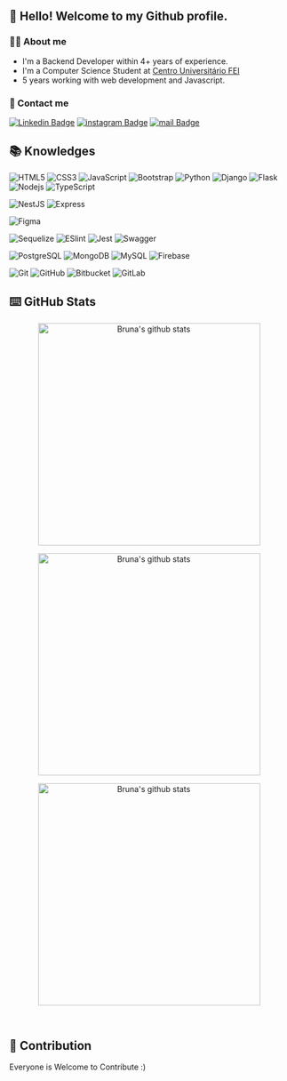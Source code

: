 ## 👋 Hello! Welcome to my Github profile.


### 👩‍💻 About me

- I'm a Backend Developer within 4+ years of experience. 
- I'm a Computer Science Student at [Centro Universitário FEI](https://portal.fei.edu.br/)
- 5 years working with web development and Javascript.

### 📲 Contact me

[![Linkedin Badge](https://img.shields.io/badge/LinkedIn-0077B5?style=for-the-badge&logo=linkedin&logoColor=white)](https://www.linkedin.com/in/b-paz/)
[![instagram Badge](https://img.shields.io/badge/Instagram-E4405F?style=for-the-badge&logo=instagram&logoColor=white)](https://www.instagram.com/paz_bruna/)
[![mail Badge](https://img.shields.io/badge/Microsoft_Outlook-0078D4?style=for-the-badge&logo=microsoft-outlook&logoColor=white)](mailto:brunappaz@outlook.com?subject=[GitHub]%2Hello)
## 📚 Knowledges

![HTML5](https://img.shields.io/badge/-HTML5-000?style=for-the-badge&logo=html5&logoColor=E34F26)
![CSS3](https://img.shields.io/badge/-CSS3-000?style=for-the-badge&logo=css3&logoColor=1572B6)
![JavaScript](https://img.shields.io/badge/-JavaScript-000?style=for-the-badge&logo=javascript&logoColor=F7DF1E)
![Bootstrap](https://img.shields.io/badge/-Bootstrap-000?style=for-the-badge&logo=bootstrap&logoColor=7952B3)
![Python](https://img.shields.io/badge/Python-000?style=for-the-badge&logo=Python&logoColor=3776AB)
![Django](https://img.shields.io/badge/Django-000?style=for-the-badge&logo=Django&logoColor=white)
![Flask](https://img.shields.io/badge/Flask-000000?style=for-the-badge&logo=flask&logoColor=white)
![Nodejs](https://img.shields.io/badge/-Nodejs-000?style=for-the-badge&logo=Node.js&logoColor=339933)
![TypeScript](https://img.shields.io/badge/-TypeScript-000?style=for-the-badge&logo=typescript&logoColor=3178C6)

![NestJS](https://img.shields.io/badge/NestJS-000?style=for-the-badge&logo=NestJS&logoColor=E0234E)
![Express](https://img.shields.io/badge/Express-000?style=for-the-badge&logo=Express)

![Figma](https://img.shields.io/badge/-Figma-000?style=for-the-badge&logo=figma&logoColor=F24E1E)

![Sequelize](https://img.shields.io/badge/Sequelize-000?style=for-the-badge&logo=Sequelize&logoColor=52B0E7)
![ESlint](https://img.shields.io/badge/ESlint-000?style=for-the-badge&logo=ESlint&logoColor=4B32C3)
![Jest](https://img.shields.io/badge/Jest-000?style=for-the-badge&logo=Jest&logoColor=C21325)
![Swagger](https://img.shields.io/badge/Swagger-000?style=for-the-badge&logo=Swagger&logoColor=85EA2D)

![PostgreSQL](https://img.shields.io/badge/-PostgreSQL-000?style=for-the-badge&logo=postgresql&logoColor=4169E1)
![MongoDB](https://img.shields.io/badge/-MongoDB-000?style=for-the-badge&logo=mongodb&logoColor=47A248)
![MySQL](https://img.shields.io/badge/-MySQL-000?style=for-the-badge&logo=mysql&logoColor=4479A1)
![Firebase](https://img.shields.io/badge/Firebase-000?style=for-the-badge&logo=Firebase&logoColor=FFCA28)

![Git](https://img.shields.io/badge/-Git-000?style=for-the-badge&logo=git&logoColor=F05032)
![GitHub](https://img.shields.io/badge/-GitHub-000?style=for-the-badge&logo=github)
![Bitbucket](https://img.shields.io/badge/-Bitbucket-000?style=for-the-badge&logo=bitbucket&logoColor=0052CC)
![GitLab](https://img.shields.io/badge/-GitLab-000?style=for-the-badge&logo=gitlab)

## ⌨️ GitHub Stats

<center>
    <tr>
      <td>
        <p align="center"><a href="#"><img width="400px" src="https://github-readme-stats.vercel.app/api?username=PazBruna&show_icons=true&count_private=true&hide_border=true&include_all_commits=true&theme=dracula" alt="Bruna's github stats"/>
          </a></p>
       <p align="center"><a href="#"><img width="400px" src="https://github-readme-streak-stats.herokuapp.com?user=PazBruna&hide_border=true&theme=dracula"  alt="Bruna's github stats"/></a></p>
      </td>
       <td>
        <p align="center"><a href="#"><img width="400px" src="https://github-readme-stats.vercel.app/api/top-langs/?username=PazBruna&layout=compact&hide_border=true&theme=dracula" alt="Bruna's github stats"/> </a></p>
      </td>
      </tr>
</center>
<br/>

## 🤝 Contribution
Everyone is Welcome to Contribute :)
